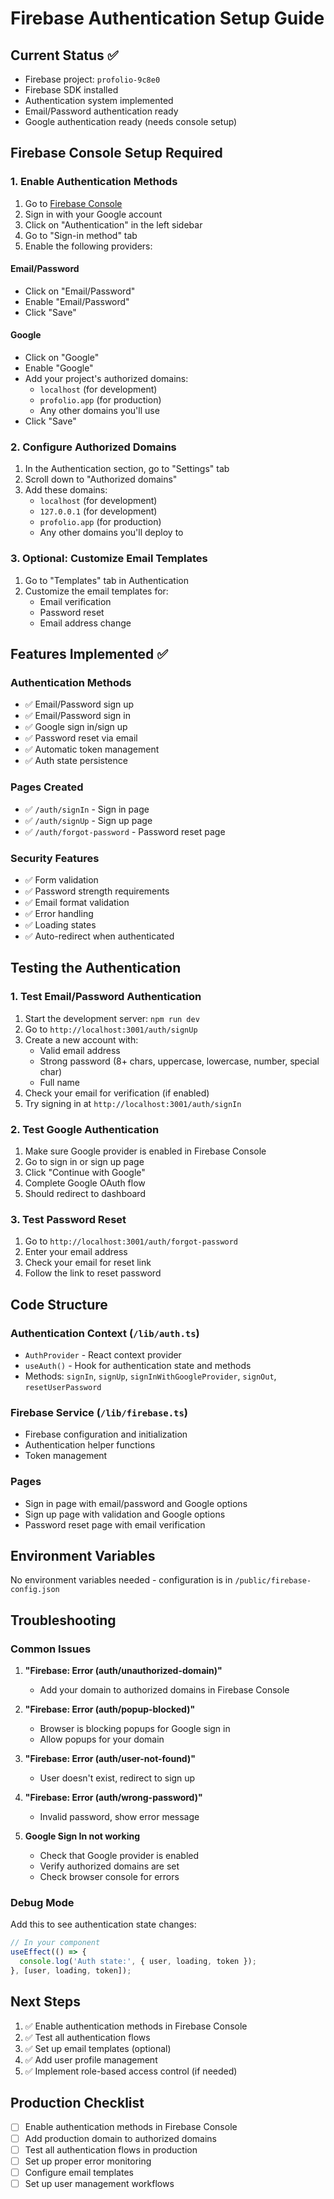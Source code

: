 # Firebase Authentication Setup Guide

## Current Status ✅
- Firebase project: `profolio-9c8e0`
- Firebase SDK installed
- Authentication system implemented
- Email/Password authentication ready
- Google authentication ready (needs console setup)

## Firebase Console Setup Required

### 1. Enable Authentication Methods

1. Go to [Firebase Console](https://console.firebase.google.com/project/profolio-9c8e0/authentication/providers)
2. Sign in with your Google account
3. Click on "Authentication" in the left sidebar
4. Go to "Sign-in method" tab
5. Enable the following providers:

#### Email/Password
- Click on "Email/Password"
- Enable "Email/Password"
- Click "Save"

#### Google
- Click on "Google"
- Enable "Google"
- Add your project's authorized domains:
  - `localhost` (for development)
  - `profolio.app` (for production)
  - Any other domains you'll use
- Click "Save"

### 2. Configure Authorized Domains

1. In the Authentication section, go to "Settings" tab
2. Scroll down to "Authorized domains"
3. Add these domains:
   - `localhost` (for development)
   - `127.0.0.1` (for development)
   - `profolio.app` (for production)
   - Any other domains you'll deploy to

### 3. Optional: Customize Email Templates

1. Go to "Templates" tab in Authentication
2. Customize the email templates for:
   - Email verification
   - Password reset
   - Email address change

## Features Implemented ✅

### Authentication Methods
- ✅ Email/Password sign up
- ✅ Email/Password sign in
- ✅ Google sign in/sign up
- ✅ Password reset via email
- ✅ Automatic token management
- ✅ Auth state persistence

### Pages Created
- ✅ `/auth/signIn` - Sign in page
- ✅ `/auth/signUp` - Sign up page  
- ✅ `/auth/forgot-password` - Password reset page

### Security Features
- ✅ Form validation
- ✅ Password strength requirements
- ✅ Email format validation
- ✅ Error handling
- ✅ Loading states
- ✅ Auto-redirect when authenticated

## Testing the Authentication

### 1. Test Email/Password Authentication

1. Start the development server: `npm run dev`
2. Go to `http://localhost:3001/auth/signUp`
3. Create a new account with:
   - Valid email address
   - Strong password (8+ chars, uppercase, lowercase, number, special char)
   - Full name
4. Check your email for verification (if enabled)
5. Try signing in at `http://localhost:3001/auth/signIn`

### 2. Test Google Authentication

1. Make sure Google provider is enabled in Firebase Console
2. Go to sign in or sign up page
3. Click "Continue with Google"
4. Complete Google OAuth flow
5. Should redirect to dashboard

### 3. Test Password Reset

1. Go to `http://localhost:3001/auth/forgot-password`
2. Enter your email address
3. Check your email for reset link
4. Follow the link to reset password

## Code Structure

### Authentication Context (`/lib/auth.ts`)
- `AuthProvider` - React context provider
- `useAuth()` - Hook for authentication state and methods
- Methods: `signIn`, `signUp`, `signInWithGoogleProvider`, `signOut`, `resetUserPassword`

### Firebase Service (`/lib/firebase.ts`)
- Firebase configuration and initialization
- Authentication helper functions
- Token management

### Pages
- Sign in page with email/password and Google options
- Sign up page with validation and Google options
- Password reset page with email verification

## Environment Variables

No environment variables needed - configuration is in `/public/firebase-config.json`

## Troubleshooting

### Common Issues

1. **"Firebase: Error (auth/unauthorized-domain)"**
   - Add your domain to authorized domains in Firebase Console

2. **"Firebase: Error (auth/popup-blocked)"**
   - Browser is blocking popups for Google sign in
   - Allow popups for your domain

3. **"Firebase: Error (auth/user-not-found)"**
   - User doesn't exist, redirect to sign up

4. **"Firebase: Error (auth/wrong-password)"**
   - Invalid password, show error message

5. **Google Sign In not working**
   - Check that Google provider is enabled
   - Verify authorized domains are set
   - Check browser console for errors

### Debug Mode

Add this to see authentication state changes:
```javascript
// In your component
useEffect(() => {
  console.log('Auth state:', { user, loading, token });
}, [user, loading, token]);
```

## Next Steps

1. ✅ Enable authentication methods in Firebase Console
2. ✅ Test all authentication flows
3. ✅ Set up email templates (optional)
4. ✅ Add user profile management
5. ✅ Implement role-based access control (if needed)

## Production Checklist

- [ ] Enable authentication methods in Firebase Console
- [ ] Add production domain to authorized domains
- [ ] Test all authentication flows in production
- [ ] Set up proper error monitoring
- [ ] Configure email templates
- [ ] Set up user management workflows 